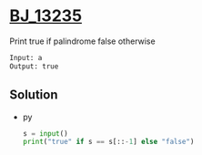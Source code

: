 # [BJ_13235](https://acmicpc.net/problem/13235)

Print true if palindrome false otherwise

```txt
Input: a
Output: true
```

## Solution

* py

  ```py
  s = input()
  print("true" if s == s[::-1] else "false")
  ```
